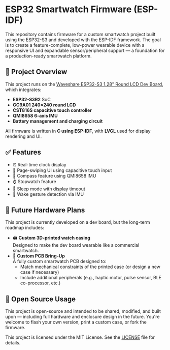 # ESP32 Smartwatch Firmware (ESP-IDF)

This repository contains firmware for a custom smartwatch project built using the ESP32-S3 and developed with the ESP-IDF framework. The goal is to create a feature-complete, low-power wearable device with a responsive UI and expandable sensor/peripheral support — a foundation for a production-ready smartwatch platform.

## 🧠 Project Overview

This project runs on the [Waveshare ESP32-S3 1.28" Round LCD Dev Board](https://www.waveshare.com/wiki/ESP32-S3-Touch-LCD-1.28), which integrates:
- **ESP32-S3R2** SoC
- **GC9A01 240×240 round LCD**
- **CST816S capacitive touch controller**
- **QMI8658 6-axis IMU**
- **Battery management and charging circuit**

All firmware is written in **C using ESP-IDF**, with **LVGL** used for display rendering and UI.

## ✅ Features

- ⏰ Real-time clock display
- 🔄 Page-swiping UI using capacitive touch input
- 🧭 Compass feature using QMI8658 IMU 
- ⌚ Stopwatch feature 
- 🌙 Sleep mode with display timeout
- 🧠 Wake gesture detection via IMU

## 📐 Future Hardware Plans

This project is currently developed on a dev board, but the long-term roadmap includes:
- 🖨️ **Custom 3D-printed watch casing**  
  Designed to make the dev board wearable like a commercial smartwatch.
- 🧩 **Custom PCB Bring-Up**  
  A fully custom smartwatch PCB designed to:
  - Match mechanical constraints of the printed case (or design a new case if necessary)
  - Include additional peripherals (e.g., haptic motor, pulse sensor, BLE co-processor, etc.)

## 📂 Open Source Usage

This project is open-source and intended to be shared, modified, and built upon — including full hardware and enclosure design in the future. You're welcome to flash your own version, print a custom case, or fork the firmware.

This project is licensed under the MIT License. See the [LICENSE](./LICENSE.md) file for details.
